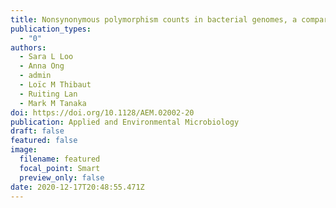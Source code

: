 ```yaml
---
title: Nonsynonymous polymorphism counts in bacterial genomes, a comparative examination
publication_types:
  - "0"
authors:
  - Sara L Loo
  - Anna Ong
  - admin
  - Loïc M Thibaut
  - Ruiting Lan
  - Mark M Tanaka
doi: https://doi.org/10.1128/AEM.02002-20
publication: Applied and Environmental Microbiology
draft: false
featured: false
image:
  filename: featured
  focal_point: Smart
  preview_only: false
date: 2020-12-17T20:48:55.471Z
---
```

